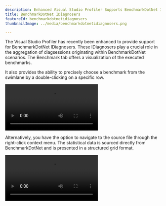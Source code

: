 ```yaml
---
description: Enhanced Visual Studio Profiler Supports BenchmarkDotNet IDiagnosers
title: BenchmarkDotNet IDiagnosers
featureId: benchmarkdotnetidiagnosers
thumbnailImage: ../media/benchmarkdotnetidiagnosers.png

---
```


The Visual Studio Profiler has recently been enhanced to provide support for BenchmarkDotNet IDiagnosers. These IDiagnosers play a crucial role in the aggregation of diagsessions originating within BenchmarkDotNet scenarios. 
The Benchmark tab offers a visualization of the executed benchmarks.

It also provides the ability to precisely choose a benchmark from the swimlane by a double-clicking on a specific row.

![IDiagnosers Swimlane](../media/IDiagnosers-swimlane.mp4 "IDiagnosers Swimlane")

Alternatively, you have the option to navigate to the source file through the right-click context menu. The statistical data is sourced directly from BenchmarkDotNet and is presented in a structured grid format.

![IDiagnosers Go to source.mp4](../media/IDiagnosers-gotosource.mp4 "IDiagnosers Go to Source.mp4")
